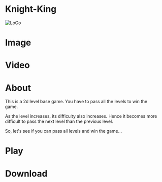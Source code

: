 # Knight-King
![LoGo](https://user-images.githubusercontent.com/97245841/193780123-a54bac6c-bca3-4c5b-8294-ad3c69fada40.png)

# Image

# Video

# About
This is a 2d level base game. You have to pass all the levels to win the game.

As the level increases, its difficulty also increases. Hence it becomes more difficult to pass the next level than the previous level.

So, let's see if you can pass all levels and win the game...

# Play

# Download
